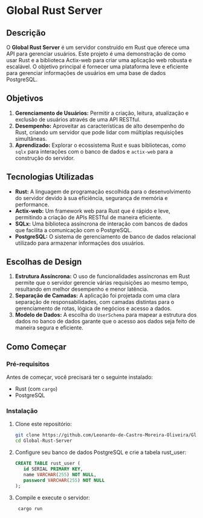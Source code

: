 # Global Rust Server

## Descrição

O **Global Rust Server** é um servidor construído em Rust que oferece uma API para gerenciar usuários. Este projeto é uma demonstração de como usar Rust e a biblioteca Actix-web para criar uma aplicação web robusta e escalável. O objetivo principal é fornecer uma plataforma leve e eficiente para gerenciar informações de usuários em uma base de dados PostgreSQL.

## Objetivos

1. **Gerenciamento de Usuários:** Permitir a criação, leitura, atualização e exclusão de usuários através de uma API RESTful.
2. **Desempenho:** Aproveitar as características de alto desempenho do Rust, criando um servidor que pode lidar com múltiplas requisições simultâneas.
3. **Aprendizado:** Explorar o ecossistema Rust e suas bibliotecas, como `sqlx` para interações com o banco de dados e `actix-web` para a construção do servidor.

## Tecnologias Utilizadas

- **Rust:** A linguagem de programação escolhida para o desenvolvimento do servidor devido à sua eficiência, segurança de memória e performance.
- **Actix-web:** Um framework web para Rust que é rápido e leve, permitindo a criação de APIs RESTful de maneira eficiente.
- **SQLx:** Uma biblioteca assíncrona de interação com bancos de dados que facilita a comunicação com o PostgreSQL.
- **PostgreSQL:** O sistema de gerenciamento de banco de dados relacional utilizado para armazenar informações dos usuários.

## Escolhas de Design

1. **Estrutura Assíncrona:** O uso de funcionalidades assíncronas em Rust permite que o servidor gerencie várias requisições ao mesmo tempo, resultando em melhor desempenho e menor latência.
2. **Separação de Camadas:** A aplicação foi projetada com uma clara separação de responsabilidades, com camadas distintas para o gerenciamento de rotas, lógica de negócios e acesso a dados.
3. **Modelo de Dados:** A escolha do `UserSchema` para mapear a estrutura dos dados no banco de dados garante que o acesso aos dados seja feito de maneira segura e eficiente.

## Como Começar

### Pré-requisitos

Antes de começar, você precisará ter o seguinte instalado:

- Rust (com `cargo`)
- PostgreSQL

### Instalação

1. Clone este repositório:

   ```bash
   git clone https://github.com/Leonardo-de-Castro-Moreira-Oliveira/Global-Rust-Server.git
   cd Global-Rust-Server

2. Configure seu banco de dados PostgreSQL e crie a tabela rust_user:
   
   ```sql
   CREATE TABLE rust_user (
      id SERIAL PRIMARY KEY,
      name VARCHAR(255) NOT NULL,
      password VARCHAR(255) NOT NULL
   );

3. Compile e execute o servidor:
   
   ```bash
    cargo run
   
